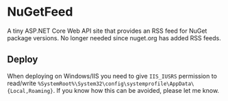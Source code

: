 # NuGetFeed

A tiny ASP.NET Core Web API site that provides an RSS feed for NuGet package versions. No longer needed since nuget.org has added RSS feeds.

## Deploy

When deploying on Windows/IIS you need to give `IIS_IUSRS` permission to read/write `%SystemRoot%\System32\config\systemprofile\AppData\{Local,Roaming}`. 
If you know how this can be avoided, please let me know.
